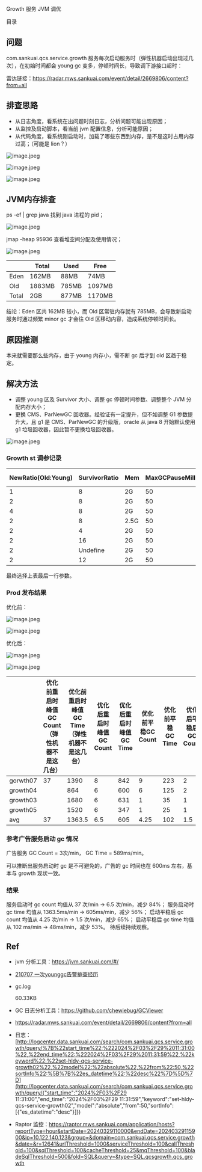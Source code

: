 Growth 服务 JVM 调优

目录

## 问题

com.sankuai.qcs.service.growth 服务每次启动服务时（弹性机器启动出现过几次），在初始时间都会 young gc 变多，停顿时间长，导致调下游接口超时：

雷达链接：https://radar.mws.sankuai.com/event/detail/2669806/content?from=all

## 排查思路

- 从日志角度，看系统在出问题时刻日志，分析问题可能出现原因；
- 从监控及启动脚本，看当前 jvm 配置信息，分析可能原因；
- 从代码角度，看系统刚启动时，加载了哪些东西到内存，是不是这时占用内存过高；（可能是 lion？）

![image.jpeg](https://github.com/zhangbotong/Interview/blob/main/assets/growth-jvm-optimize/growth-1-gc-count-time.png)

![image.jpeg](https://github.com/zhangbotong/Interview/blob/main/assets/growth-jvm-optimize/growth-2-jvm%E5%9B%9B%E5%86%85%E5%AD%98%E4%BD%BF%E7%94%A8%E6%83%85%E5%86%B5.png)

![image.jpeg](https://github.com/zhangbotong/Interview/blob/main/assets/growth-jvm-optimize/growth-3-%E7%BA%BF%E7%A8%8B%E9%98%BB%E5%A1%9E%E6%83%85%E5%86%B5.png)

## JVM内存排查

ps -ef | grep java 找到 java 进程的 pid；

![image.jpeg](https://github.com/zhangbotong/Interview/blob/main/assets/growth-jvm-optimize/growth-4-%E6%89%BE%E8%BF%9B%E7%A8%8Bpid.png)

jmap -heap 95936 查看堆空间分配及使用情况；

![image.jpeg](https://github.com/zhangbotong/Interview/blob/main/assets/growth-jvm-optimize/growth-5-%E6%9F%A5%E7%9C%8B%E8%BF%9B%E7%A8%8B%E5%A0%86%E7%A9%BA%E9%97%B4.png)

|       | Total  | Used  | Free   |
| ----- | ------ | ----- | ------ |
| Eden  | 162MB  | 88MB  | 74MB   |
| Old   | 1883MB | 785MB | 1097MB |
| Total | 2GB    | 877MB | 1170MB |

结论：Eden 区共 162MB 较小，而 Old 区常驻内存就有 785MB，会导致新启动服务时通过频繁 minor gc 才会往 Old 区移动内容，造成系统停顿时间长。

## 原因推测

本来就需要那么些内存，由于 young 内存小，需不断 gc 后才到 old 区趋于稳定。

## 解决方法

- 调整 young 区及 Survivor 大小、调整 gc 停顿时间参数、调整整个 JVM 分配内存大小；
- 更换 CMS、ParNewGC  回收器。经验证有一定提升，但不如调整 G1 参数提升大，且 g1 是 CMS、ParNewGC 的升级版，oracle 从 java 8 开始默认使用 g1 垃圾回收器，因此暂不更换垃圾回收器。

![image.jpeg](https://github.com/zhangbotong/Interview/blob/main/assets/growth-jvm-optimize/growth-6-idea%E8%AE%BE%E7%BD%AE%E8%B0%83%E6%95%B4jvm%E5%9B%9B%E5%8C%BA%E5%86%85%E5%AD%98%E5%8F%8A%E5%9E%83%E5%9C%BE%E5%9B%9E%E6%94%B6%E5%99%A8.png)

### Growth st 调参记录

| NewRatio(Old:Young) | SurvivorRatio | Mem  | MaxGCPauseMillis | GC Time (mm/1min) | GC Count |
| ------------------- | ------------- | ---- | ---------------- | ----------------- | -------- |
| 1                   | 8             | 2G   | 50               | 886               | 4        |
| 2                   | 8             | 2G   | 50               | 776/825           | 7        |
| 4                   | 8             | 2G   | 50               | 873               | 11       |
| 2                   | 8             | 2.5G | 50               | 1020              | 6        |
| 2                   | 4             | 2G   | 50               | 1300              | 7        |
| 2                   | 16            | 2G   | 50               | 763               | 6        |
| 2                   | Undefine      | 2G   | 50               | 1110              | 7        |
| 2                   | 12            | 2G   | 50               | 623               | 6        |

最终选择上表最后一行参数。

### Prod 发布结果

优化前：

![image.jpeg](https://github.com/zhangbotong/Interview/blob/main/assets/growth-jvm-optimize/growth-%E7%BB%93%E6%9E%9C-%E4%BC%98%E5%8C%96%E5%89%8D-gc-count.png)

![image.jpeg](https://github.com/zhangbotong/Interview/blob/main/assets/growth-jvm-optimize/growth-%E7%BB%93%E6%9E%9C-%E4%BC%98%E5%8C%96%E5%89%8D-gc-time.png)

优化后：

![image.jpeg](https://github.com/zhangbotong/Interview/blob/main/assets/growth-jvm-optimize/growth-%E7%BB%93%E6%9E%9C-%E4%BC%98%E5%8C%96%E5%90%8E-gc-count.png)

![image.jpeg](https://github.com/zhangbotong/Interview/blob/main/assets/growth-jvm-optimize/growth-%E7%BB%93%E6%9E%9C-%E4%BC%98%E5%8C%96%E5%90%8E-gc-time.png)

|          | 优化前重启时峰值 GC Count（弹性机器不是这几台） | 优化前重启时峰值 GC Time（弹性机器不是这几台） | 优化后重启时峰值GC Count | 优化后重启时峰值GC Time | 优化前平稳GC Count | 优化前平稳 GC Time | 优化后平稳后 GC Count | 优化后平稳后 GC Time |
| -------- | ----------------------------------------------- | ---------------------------------------------- | ------------------------ | ----------------------- | ------------------ | ------------------ | --------------------- | -------------------- |
| gorwth07 | 37                                              | 1390                                           | 8                        | 842                     | 9                  | 223                | 2                     | 62                   |
| growth04 |                                                 | 864                                            | 6                        | 600                     | 6                  | 125                | 2                     | 38                   |
| growth03 |                                                 | 1680                                           | 6                        | 631                     | 1                  | 35                 | 1                     | 41                   |
| growth05 |                                                 | 1520                                           | 6                        | 347                     | 1                  | 25                 | 1                     | 51                   |
| avg      | 37                                              | 1363.5                                         | 6.5                      | 605                     | 4.25               | 102                | 1.5                   | 48                   |

### 参考广告服务启动 gc 情况

广告服务 GC Count = 3次/min， GC Time = 589ms/min。

可以推断出服务启动时 gc 是不可避免的，广告的 gc 时间也在 600ms 左右，基本与 growth 现状一致。

### 结果

服务启动时 gc count 均值从 37 次/min -> 6.5 次/min，减少 84%；
服务启动时 gc time 均值从 1363.5ms/min -> 605ms/min，减少 56%；
启动平稳后 gc count 均值从 4.25 次/min -> 1.5 次/min，减少 65%；
启动平稳后 gc time 均值从 102 ms/min -> 48ms/min，减少 53%。
待后续持续观察。

## Ref

- jvm 分析工具：https://jvm.sankuai.com/#/

- [210707 一次younggc告警排查经历](https://km.sankuai.com/collabpage/1341601443)

- gc.log

  60.33KB

- GC 日志分析工具：https://github.com/chewiebug/GCViewer

- https://radar.mws.sankuai.com/event/detail/2669806/content?from=all

- 日志：[http://logcenter.data.sankuai.com/search/com.sankuai.qcs.service.growth/query/%7B%22start_time%22:%222024%2F03%2F29%2011:31:00%22,%22end_time%22:%222024%2F03%2F29%2011:31:59%22,%22keyword%22:%22set-hldy-qcs-service-growth02%22,%22model%22:%22absolute%22,%22from%22:50,%22sortInfo%22:%5B%7B%22es_datetime%22:%22desc%22%7D%5D%7D](http://logcenter.data.sankuai.com/search/com.sankuai.qcs.service.growth/query/{"start_time":"2024%2F03%2F29 11:31:00","end_time":"2024%2F03%2F29 11:31:59","keyword":"set-hldy-qcs-service-growth02","model":"absolute","from":50,"sortInfo":[{"es_datetime":"desc"}]})

- Raptor 监控：https://raptor.mws.sankuai.com/application/hosts?reportType=hour&startDate=20240329110000&endDate=20240329115900&ip=10.122.140.123&group=&domain=com.sankuai.qcs.service.growth&date=&r=12641&urlThreshold=1000&serviceThreshold=100&callThreshold=100&sqlThreshold=100&cacheThreshold=25&mqThreshold=100&bladeSqlThreshold=500&fold=SQL&query=&type=SQL.qcsgrowth.qcs_growth